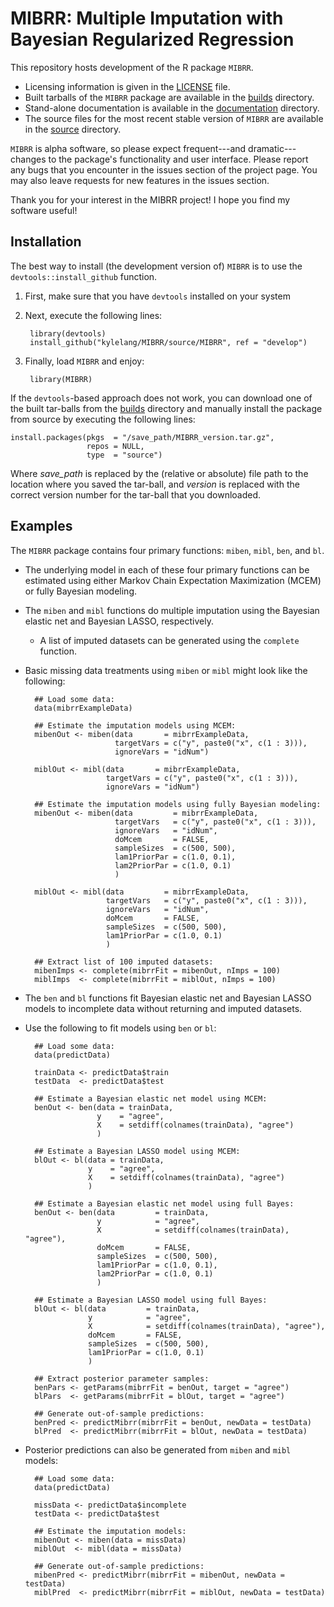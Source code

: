 # MIBRR: Multiple Imputation with Bayesian Regularized Regression
This repository hosts development of the R package `MIBRR`.

- Licensing information is given in the [LICENSE][] file.
- Built tarballs of the `MIBRR` package are available in the [builds][] 
  directory.
- Stand-alone documentation is available in the [documentation][docs] directory.
- The source files for the most recent stable version of `MIBRR` are available 
  in the [source][src] directory.

`MIBRR` is alpha software, so please expect frequent---and dramatic---changes to 
the package's functionality and user interface. Please report any bugs that you 
encounter in the issues section of the project page. You may also leave requests 
for new features in the issues section.

Thank you for your interest in the MIBRR project! I hope you find my software
useful!

## Installation
The best way to install (the development version of) `MIBRR` is to use the 
`devtools::install_github` function.

1. First, make sure that you have `devtools` installed on your system
2. Next, execute the following lines:

		library(devtools)
		install_github("kylelang/MIBRR/source/MIBRR", ref = "develop")
    
3. Finally, load `MIBRR` and enjoy:

		library(MIBRR)

If the `devtools`-based approach does not work, you can download one of the
built tar-balls from the [builds][] directory and manually install the package
from source by executing the following lines:

	install.packages(pkgs  = "/save_path/MIBRR_version.tar.gz",
	                 repos = NULL,
                     type  = "source")

Where *save_path* is replaced by the (relative or absolute) file path to the
location where you saved the tar-ball, and *version* is replaced with the correct
version number for the tar-ball that you downloaded.

## Examples

The `MIBRR` package contains four primary functions: `miben`, `mibl`, `ben`, and 
`bl`.

- The underlying model in each of these four primary functions can be estimated
  using either Markov Chain Expectation Maximization (MCEM) or fully Bayesian
  modeling.
- The `miben` and `mibl` functions do multiple imputation using the Bayesian 
  elastic net and Bayesian LASSO, respectively.
  
    - A list of imputed datasets can be generated using the `complete` function.
	
- Basic missing data treatments using `miben` or `mibl` might look like the 
  following:

		## Load some data:
		data(mibrrExampleData)

		## Estimate the imputation models using MCEM:
		mibenOut <- miben(data       = mibrrExampleData,
                          targetVars = c("y", paste0("x", c(1 : 3))),
                          ignoreVars = "idNum")
			  
		miblOut <- mibl(data       = mibrrExampleData,
                        targetVars = c("y", paste0("x", c(1 : 3))),
                        ignoreVars = "idNum")
						
		## Estimate the imputation models using fully Bayesian modeling:
		mibenOut <- miben(data         = mibrrExampleData,
		                  targetVars   = c("y", paste0("x", c(1 : 3))),
                          ignoreVars   = "idNum",
                          doMcem       = FALSE,
                          sampleSizes  = c(500, 500),
                          lam1PriorPar = c(1.0, 0.1),
                          lam2PriorPar = c(1.0, 0.1)
                          )
			  
		miblOut <- mibl(data         = mibrrExampleData,
		                targetVars   = c("y", paste0("x", c(1 : 3))),
						ignoreVars   = "idNum",
						doMcem       = FALSE,
						sampleSizes  = c(500, 500),
						lam1PriorPar = c(1.0, 0.1)
						)
				
		## Extract list of 100 imputed datasets:
		mibenImps <- complete(mibrrFit = mibenOut, nImps = 100)
		miblImps  <- complete(mibrrFit = miblOut, nImps = 100)
		
- The `ben` and `bl` functions fit Bayesian elastic net and Bayesian LASSO
  models to incomplete data without returning and imputed datasets.
- Use the following to fit models using `ben` or `bl`:

		## Load some data:
		data(predictData)

		trainData <- predictData$train
		testData  <- predictData$test
		
		## Estimate a Bayesian elastic net model using MCEM:
		benOut <- ben(data = trainData,
                      y    = "agree",
                      X    = setdiff(colnames(trainData), "agree")
                      )
		   
		## Estimate a Bayesian LASSO model using MCEM:
		blOut <- bl(data = trainData,
                    y    = "agree",
                    X    = setdiff(colnames(trainData), "agree")
                    )

		## Estimate a Bayesian elastic net model using full Bayes:
		benOut <- ben(data         = trainData,
                      y            = "agree",
                      X            = setdiff(colnames(trainData), "agree"),
					  doMcem       = FALSE,
					  sampleSizes  = c(500, 500),
					  lam1PriorPar = c(1.0, 0.1),
					  lam2PriorPar = c(1.0, 0.1)
                      )
		   
		## Estimate a Bayesian LASSO model using full Bayes:
		blOut <- bl(data         = trainData,
                    y            = "agree",
                    X            = setdiff(colnames(trainData), "agree"),
					doMcem       = FALSE,
					sampleSizes  = c(500, 500),
					lam1PriorPar = c(1.0, 0.1)
                    )
					
		## Extract posterior parameter samples:
		benPars <- getParams(mibrrFit = benOut, target = "agree")
		blPars  <- getParams(mibrrFit = blOut, target = "agree")
		
		## Generate out-of-sample predictions:
	    benPred <- predictMibrr(mibrrFit = benOut, newData = testData)
		blPred  <- predictMibrr(mibrrFit = blOut, newData = testData)
		
- Posterior predictions can also be generated from `miben` and `mibl` models:

		## Load some data:
		data(predictData)

		missData <- predictData$incomplete
		testData <- predictData$test
		
		## Estimate the imputation models:
		mibenOut <- miben(data = missData)
		miblOut  <- mibl(data = missData)
		
		## Generate out-of-sample predictions:
	    mibenPred <- predictMibrr(mibrrFit = mibenOut, newData = testData)
		miblPred  <- predictMibrr(mibrrFit = miblOut, newData = testData)
		
		
[builds]:  https://github.com/kylelang/MIBRR/tree/develop/builds/
[docs]:    https://github.com/kylelang/MIBRR/tree/develop/documentation/
[src]:     https://github.com/kylelang/MIBRR/tree/develop/source/MIBRR
[LICENSE]: https://github.com/kylelang/MIBRR/blob/develop/LICENSE
